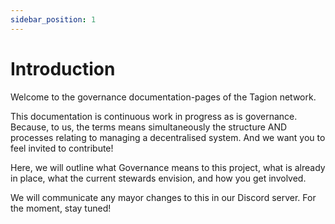 ```yaml
---
sidebar_position: 1
---
```


# Introduction

Welcome to the governance documentation-pages of the Tagion network. 

This documentation is continuous work in progress as is governance. Because, to us, the terms means simultaneously the structure AND processes relating to managing a decentralised system.
 And we want you to feel invited to contribute!

Here, we will outline what Governance means to this project, what is already in place, what the current stewards envision, and how you get involved. 

We will communicate any mayor changes to this in our Discord server. For the moment, stay tuned!
